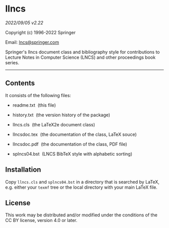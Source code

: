 # llncs

_2022/09/05 v2.22_

Copyright (c) 1996-2022 Springer

Email: [lncs@springer.com](mailto:lncs@springer.com)

Springer's llncs document class and bibliography style for contributions to
Lecture Notes in Computer Science (LNCS) and other proceedings book series.

---

## Contents

It consists of the following files:

* readme.txt&nbsp;&nbsp;(this file)

* history.txt&nbsp;&nbsp;(the version history of the package)

* llncs.cls&nbsp;&nbsp;(the LaTeX2e document class)

* llncsdoc.tex&nbsp;&nbsp;(the documentation of the class, LaTeX souce)

* llncsdoc.pdf&nbsp;&nbsp;(the documentation of the class, PDF file)

* splncs04.bst&nbsp;&nbsp;(LNCS BibTeX style with alphabetic sorting)


## Installation

Copy `llncs.cls` and `splncs04.bst` in a directory that is searched by LaTeX,
e.g. either your `texmf` tree or the local directory with your main LaTeX
file.

## License

This work may be distributed and/or modified under the conditions of the CC
BY license, version 4.0 or later.
